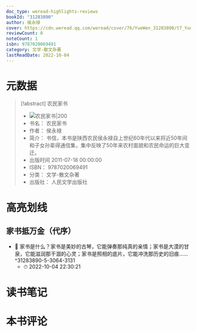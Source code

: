 ```yaml
---
doc_type: weread-highlights-reviews
bookId: "31283890"
author: 侯永禄
cover: https://cdn.weread.qq.com/weread/cover/76/YueWen_31283890/t7_YueWen_31283890.jpg
reviewCount: 0
noteCount: 1
isbn: 9787020069491
category: 文学-散文杂著
lastReadDate: 2022-10-04
---
```

# 元数据
> [!abstract] 农民家书
> - ![ 农民家书|200](https://cdn.weread.qq.com/weread/cover/76/YueWen_31283890/t7_YueWen_31283890.jpg)
> - 书名： 农民家书
> - 作者： 侯永禄
> - 简介： 书信，本书是陕西农民侯永禄自上世纪60年代以来将近50年间和子女孙辈得通信集，集中反映了50年来农村面貌和农民命运的巨大变迁。
> - 出版时间 2011-07-18 00:00:00
> - ISBN： 9787020069491
> - 分类： 文学-散文杂著
> - 出版社： 人民文学出版社

# 高亮划线

## 家书抵万金（代序）


- 📌 家书是什么？家书是美妙的古琴，它能弹奏那纯真的亲情；家书是大漠的甘泉，它能滋润那干涸的心灵；家书是照相的底片，它能冲洗那历史的旧痕…… ^31283890-5-3064-3131
    - ⏱ 2022-10-04 22:30:21 
# 读书笔记

# 本书评论
